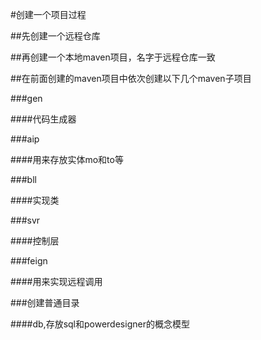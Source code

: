 #创建一个项目过程

##先创建一个远程仓库

##再创建一个本地maven项目，名字于远程仓库一致

##在前面创建的maven项目中依次创建以下几个maven子项目

###gen

####代码生成器

###aip

####用来存放实体mo和to等

###bll

####实现类

###svr

####控制层

###feign

####用来实现远程调用

###创建普通目录

####db,存放sql和powerdesigner的概念模型
